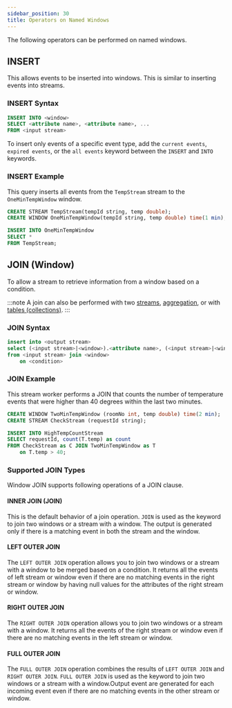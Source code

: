 ```yaml
---
sidebar_position: 30
title: Operators on Named Windows
---
```


The following operators can be performed on named windows.

## INSERT

This allows events to be inserted into windows. This is similar to inserting events into streams.

### INSERT Syntax

```sql
INSERT INTO <window>
SELECT <attribute name>, <attribute name>, ...
FROM <input stream>
```

To insert only events of a specific event type, add the `current events`, `expired events`, or the `all events` keyword between the `INSERT` and `INTO` keywords.

### INSERT Example

This query inserts all events from the `TempStream` stream to the `OneMinTempWindow` window.

```sql
CREATE STREAM TempStream(tempId string, temp double);
CREATE WINDOW OneMinTempWindow(tempId string, temp double) time(1 min);

INSERT INTO OneMinTempWindow
SELECT *
FROM TempStream;
```

## JOIN (Window)

To allow a stream to retrieve information from a window based on a condition.

:::note
A join can also be performed with two [streams](../../streams/index.md), [aggregation](../aggregations/index.md), or with [tables (collections)](../sink/table/index.md).
:::

### JOIN Syntax

```sql
insert into <output stream>
select (<input stream>|<window>).<attribute name>, (<input stream>|<window>).<attribute name>, ...
from <input stream> join <window>
    on <condition>
```

### JOIN Example

This stream worker performs a JOIN that counts the number of temperature events that were higher than 40 degrees within the last two minutes.

```sql
CREATE WINDOW TwoMinTempWindow (roomNo int, temp double) time(2 min);
CREATE STREAM CheckStream (requestId string);

INSERT INTO HighTempCountStream
SELECT requestId, count(T.temp) as count
FROM CheckStream as C JOIN TwoMinTempWindow as T
    on T.temp > 40;
```

### Supported JOIN Types

Window JOIN supports following operations of a JOIN clause.

#### INNER JOIN (JOIN)

This is the default behavior of a join operation. `JOIN` is used as the keyword to join two windows or a stream with a window. The output is generated only if there is a matching event in both the stream and the window.

#### LEFT OUTER JOIN

The `LEFT OUTER JOIN` operation allows you to join two windows or a stream with a window to be merged based on a condition.
It returns all the events of left stream or window even if there are no matching events in the right stream or window by
having null values for the attributes of the right stream or window.

#### RIGHT OUTER JOIN

The `RIGHT OUTER JOIN` operation allows you to join two windows or a stream with a window. It returns all the events of the right stream or window even if there are no matching events in the left stream or window.

#### FULL OUTER JOIN

The `FULL OUTER JOIN` operation combines the results of `LEFT OUTER JOIN` and `RIGHT OUTER JOIN`. `FULL OUTER JOIN` is used as the keyword to join two windows or a stream with a window.Output event are generated for each incoming event even if there are no matching events in the other stream or window.
